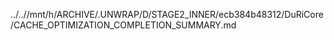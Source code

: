../..//mnt/h/ARCHIVE/.UNWRAP/D/STAGE2_INNER/ecb384b48312/DuRiCore/CACHE_OPTIMIZATION_COMPLETION_SUMMARY.md